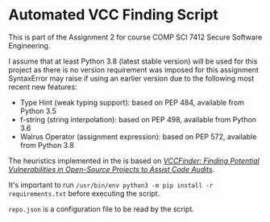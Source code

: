 # Automated VCC Finding Script

This is part of the Assignment 2 for course COMP SCI 7412 Secure Software Engineering.

I assume that at least Python 3.8 (latest stable version) will be used for this project as there is no version requirement was imposed for this assignment
SyntaxError may raise if using an earlier version due to the following most recent new features:

* Type Hint (weak typing support): based on PEP 484, available from Python 3.5
* f-string (string interpolation): based on PEP 498, available from Python 3.6
* Walrus Operator (assignment expression): based on PEP 572, available from Python 3.8

The heuristics implemented in the is based on _[VCCFinder: Finding Potential Vulnerabilities in Open-Source Projects to Assist Code Audits](https://dl.acm.org/doi/10.1145/2810103.2813604)_.

It's important to run `/usr/bin/env python3 -m pip install -r requirements.txt` before executing the script.

`repo.json` is a configuration file to be read by the script.
